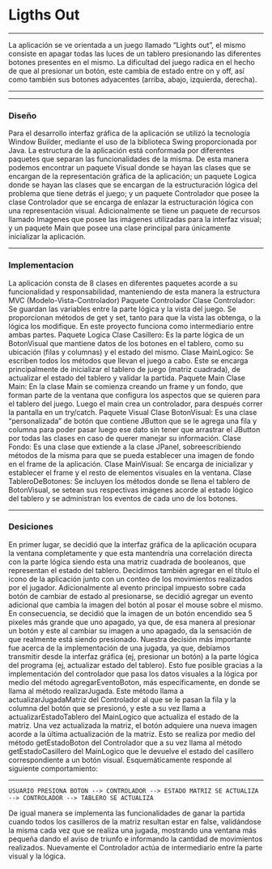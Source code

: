 # Ligths Out

***
La aplicación se  ve orientada a un juego llamado “Lights out”, el mismo consiste en apagar todas las luces de un tablero presionando las diferentes botones presentes en el mismo. La dificultad del juego radica en el hecho de que al presionar un botón, este cambia de estado entre on y off, así como también sus botones adyacentes (arriba, abajo, izquierda, derecha).
***

----------------------------------------------------
### Diseño

Para el desarrollo interfaz gráfica de la aplicación se utilizó la tecnología Window Builder, mediante el uso de la biblioteca Swing proporcionada por Java.
La estructura de la aplicación está conformada por diferentes paquetes que separan las funcionalidades de la misma. De esta manera podemos encontrar un paquete Visual donde se hayan las clases que se encargan de la representación gráfica de la aplicación; un paquete Logica donde se hayan las clases que se encargan de la estructuración lógica del problema que tiene detrás el juego; y un paquete Controlador que posee la clase Controlador que se encarga de enlazar la estructuración lógica con una representación visual.
Adicionalmente se tiene un paquete de recursos llamado Imagenes que posee las imágenes utilizadas para la interfaz visual; y un paquete Main que posee una clase principal para únicamente inicializar la aplicación.

-----------------------------------------------------
### Implementacion

La aplicación consta de 8 clases en diferentes paquetes acorde a su funcionalidad y responsabilidad, manteniendo de esta manera la estructura MVC (Modelo-Vista-Controlador)
Paquete Controlador
Clase Controlador: Se guardan las variables entre la parte lógica y la vista del juego. Se proporcionan métodos de get y set, tanto para que la vista las obtenga, o la lógica los modifique. En este proyecto funciona como intermediario entre ambas partes.
Paquete Logica
Clase Casillero: Es la parte lógica de un BotonVisual que mantiene datos de los botones en el tablero, como su ubicación (filas y columnas) y el estado del mismo.
Clase MainLogico: Se escriben todos los métodos que llevan el juego a cabo. Este se encarga principalmente de inicializar el tablero de juego (matriz cuadrada), de actualizar el estado del tablero y validar la partida. 
Paquete Main
Clase Main: En la clase Main se comienza creando un frame y un fondo, que forman parte de la ventana que configura los aspectos que se quieren para el tablero del juego. Luego el main crea un controlador, para después correr la pantalla en un try/catch.
Paquete Visual
Clase BotonVisual: Es una clase “personalizada” de botón que contiene JButton que se le agrega una fila y columna para poder pasar luego ese dato sin tener que arrastrar el JButton por todas las clases en caso de querer manejar su información.
Clase Fondo: Es una clase que extiende a la clase JPanel, sobreescribiendo métodos de la misma para que se pueda establecer una imagen de fondo en el frame de la aplicación.
Clase MainVisual: Se encarga de inicializar y establecer el frame y el resto de elementos visuales en la ventana.
Clase TableroDeBotones: Se incluyen los métodos donde se llena el tablero de BotonVisual, se setean sus respectivas imágenes acorde al estado lógico del tablero y se administran los eventos de cada uno de los botones.

---------------------------------------------------------------
### Desiciones

En primer lugar, se decidió que la interfaz gráfica de la aplicación ocupara la ventana completamente y que esta mantendría una correlación directa con la parte lógica siendo esta una matriz cuadrada de booleanos, que representan el estado del tablero.
Decidimos también agregar en el título el icono de la aplicación junto con un conteo de los movimientos realizados por el jugador.
Adicionalmente al evento principal impuesto sobre cada botón de cambiar de estado al presionarse, se decidió agregar un evento adicional que cambia la imagen del botón al posar el mouse sobre el mismo. En consecuencia, se decidió que la imagen de un botón encendido sea 5 pixeles más grande que uno apagado, ya que, de esa manera al presionar un botón y este al cambiar su imagen a uno apagado, da la sensación de que realmente está siendo presionado.
Nuestra decisión más importante fue acerca de la implementación de una jugada, ya que, debíamos transmitir desde la interfaz gráfica (ej, presionar un botón) a la parte lógica del programa (ej, actualizar estado del tablero). Esto fue posible gracias a la implementación del controlador que pasa los datos visuales a la lógica por medio del método agregarEventoBoton, más específicamente, en donde se llama al método realizarJugada. Este método llama a actualizarJugadaMatriz del Controlador al que se le pasan la fila y la columna del botón que se presionó, y este a su vez llama a actualizarEstadoTablero del MainLogico que actualiza el estado de la matriz. Una vez actualizada la matriz, el botón adquiere una nueva imagen acorde a la última actualización de la matriz. Esto se realiza por medio del método getEstadoBoton del Controlador que a su vez llama al método getEstadoCasillero del MainLogico que le devuelve el estado del casillero correspondiente a un botón visual. Esquemáticamente responde al siguiente comportamiento: 

--------------------------------------------------------------------

```
USUARIO PRESIONA BOTON --> CONTROLADOR --> ESTADO MATRIZ SE ACTUALIZA --> CONTROLADOR --> TABLERO SE ACTUALIZA
```

De igual manera se implementa las funcionalidades de ganar la partida cuando todos los casilleros de la matriz resultan estar en false, validándose la misma cada vez que se realiza una jugada, mostrando una ventana más pequeña dando el aviso de triunfo e informando la cantidad de movimientos realizados. Nuevamente el Controlador actúa de intermediario entre la parte visual y la lógica. 
